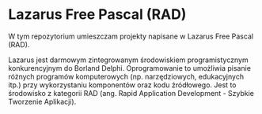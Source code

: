 # Lazarus Free Pascal (RAD)
W tym repozytorium umieszczam projekty napisane w Lazarus Free Pascal  (RAD). 

Lazarus jest darmowym zintegrowanym środowiskiem programistycznym konkurencyjnym do Borland Delphi. Oprogramowanie to umożliwia pisanie różnych programów komputerowych (np. narzędziowych, edukacyjnych itp.) przy wykorzystaniu komponentów oraz kodu źródłowego. Jest to środowisko z kategorii RAD (ang. Rapid Application Development - Szybkie Tworzenie Aplikacji).
